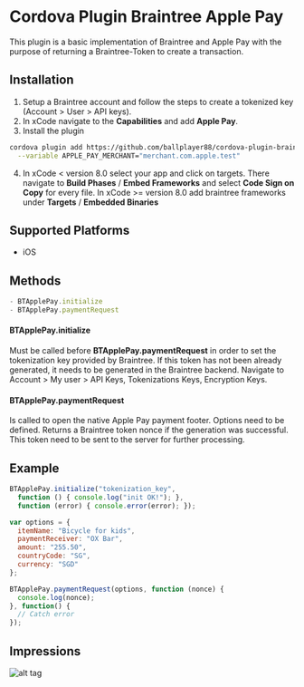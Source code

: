 # Cordova Plugin Braintree Apple Pay

This plugin is a basic implementation of Braintree and Apple Pay with the purpose of returning a Braintree-Token to create a transaction.

## Installation

1. Setup a Braintree account and follow the steps to create a tokenized key (Account > User > API keys).
2. In xCode navigate to the **Capabilities** and add **Apple Pay**.
3. Install the plugin

```sh
cordova plugin add https://github.com/ballplayer88/cordova-plugin-braintree-applepay \
  --variable APPLE_PAY_MERCHANT="merchant.com.apple.test"
```

4. In xCode < version 8.0 select your app and click on targets. There navigate to **Build Phases** / **Embed Frameworks** and select **Code Sign on Copy** for every file. In xCode >= version 8.0 add braintree frameworks under **Targets** / **Embedded Binaries**

## Supported Platforms

- iOS

## Methods

```js
- BTApplePay.initialize
- BTApplePay.paymentRequest
```

#### BTApplePay.initialize

Must be called before **BTApplePay.paymentRequest** in order to set the tokenization key provided by Braintree. If this token has not been already generated, it needs to be generated in the Braintree backend. Navigate to Account > My user > API Keys, Tokenizations Keys, Encryption Keys.

#### BTApplePay.paymentRequest

Is called to open the native Apple Pay payment footer. Options need to be defined. Returns a Braintree token nonce if the generation was successful. This token need to be sent to the server for further processing.

## Example

```js
BTApplePay.initialize("tokenization_key",
  function () { console.log("init OK!"); },
  function (error) { console.error(error); });

var options = {
  itemName: "Bicycle for kids",
  paymentReceiver: "OX Bar",
  amount: "255.50",
  countryCode: "SG",
  currency: "SGD"
};

BTApplePay.paymentRequest(options, function (nonce) {
  console.log(nonce);
}, function() {
  // Catch error
});
```

## Impressions

![alt tag](http://xorox.io/wp-content/uploads/2016/07/iphone-payment-applepay.png)
